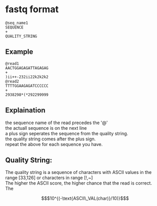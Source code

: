# fastq format
```
@seq_name1
SEQUENCE
+
QUALITY_STRING
```
## Example
```
@read1
AACTGGAGAGATTAGAGAG
+
)ii++-232ii22k2k2k2
@read2
TTTTGGAAGAGATCCCCCC
+
2938298*(*292299999
```
## Explaination
the sequence name of the read precedes the '@'  
the actuall sequence is on the next line  
a plus sign seperates the sequence from the quality string.  
the quality string comes after the plus sign.  
repeat the above for each sequence you have.  
## Quality String:  
The quality string is a sequence of characters with ASCII values in the range \[33,126\] or characters in range \[!,~\]  
The higher the ASCII score, the higher chance that the read is correct.  
The 
```math
$10^{(-\text{ASCII\_VAL(char)}/10)}$
```
